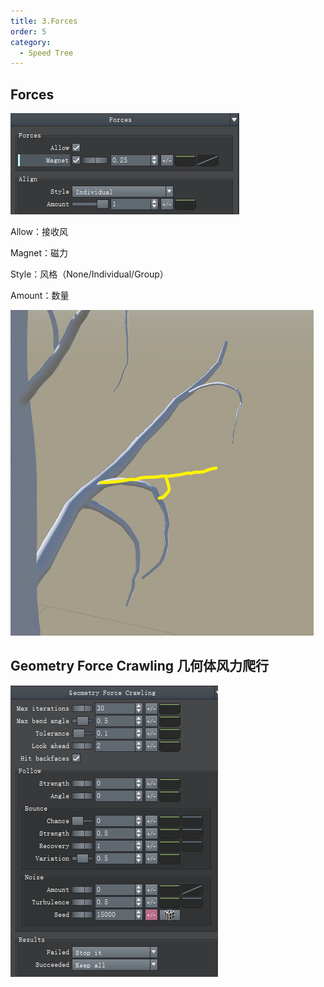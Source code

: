 ```yaml
---
title: 3.Forces
order: 5
category:
  - Speed Tree
---
```

## Forces


![speedtree-20220416201522](../ASSETS/SpeedTree-20220416201522.png)

Allow：接收风

Magnet：磁力

Style：风格（None/Individual/Group）

Amount：数量

![speedtree-20220416202007](../ASSETS/SpeedTree-20220416202007.png)

## Geometry Force Crawling 几何体风力爬行

![speedtree-20220417041402](../ASSETS/SpeedTree-20220417041402.png)